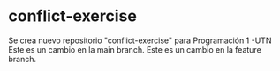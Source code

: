 # conflict-exercise
Se crea nuevo repositorio "conflict-exercise" para Programación 1 -UTN
Este es un cambio en la main branch.
Este es un cambio en la feature branch.


